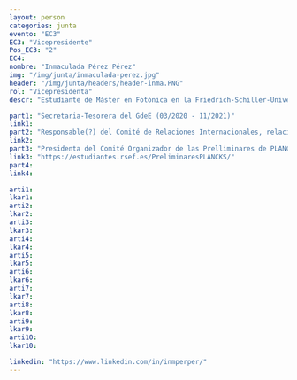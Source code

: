 ```yaml
---
layout: person
categories: junta
evento: "EC3"
EC3: "Vicepresidente"
Pos_EC3: "2"
EC4: 
nombre: "Inmaculada Pérez Pérez"
img: "/img/junta/inmaculada-perez.jpg"
header: "/img/junta/headers/header-inma.PNG"
rol: "Vicepresidenta"
descr: "Estudiante de Máster en Fotónica en la Friedrich-Schiller-Universität Jena, Alemania, donde se especializa en óptica cuántica. De pequeña decía que quería estudiar las estrellas, pero al final se quedó con la luz. Eso sí, por las noches le sigue gustando mirar al cielo."

part1: "Secretaria-Tesorera del GdeE (03/2020 - 11/2021)"
link1: 
part2: "Responsable(?) del Comité de Relaciones Internacionales, relaciones con IAPS (03/2020(?) - 11/2021(?))"
link2:
part3: "Presidenta del Comité Organizador de las Prelliminares de PLANCKS 2021 (03/2021)"
link3: "https://estudiantes.rsef.es/PreliminaresPLANCKS/"
part4:
link4:

arti1:
lkar1: 
arti2:
lkar2:
arti3:
lkar3:
arti4:
lkar4:
arti5:
lkar5: 
arti6:
lkar6:
arti7:
lkar7: 
arti8:
lkar8:
arti9:
lkar9:
arti10:
lkar10:

linkedin: "https://www.linkedin.com/in/inmperper/"
---
```



